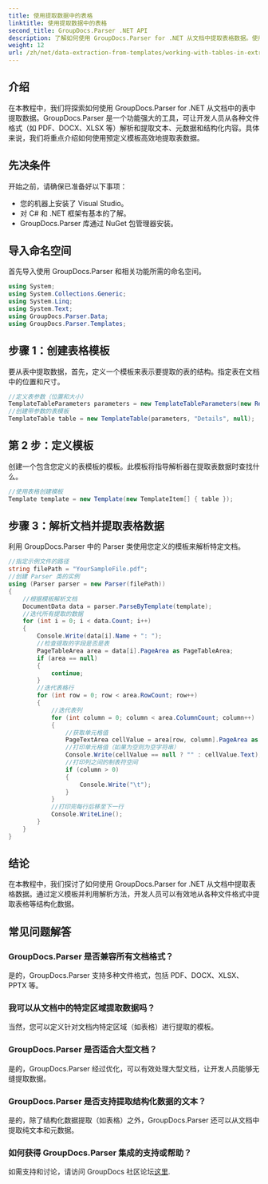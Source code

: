 ```yaml
---
title: 使用提取数据中的表格
linktitle: 使用提取数据中的表格
second_title: GroupDocs.Parser .NET API
description: 了解如何使用 GroupDocs.Parser for .NET 从文档中提取表格数据。使用预定义模板高效解析结构化内容。
weight: 12
url: /zh/net/data-extraction-from-templates/working-with-tables-in-extracted-data/
---
```

## 介绍
在本教程中，我们将探索如何使用 GroupDocs.Parser for .NET 从文档中的表中提取数据。GroupDocs.Parser 是一个功能强大的工具，可让开发人员从各种文件格式（如 PDF、DOCX、XLSX 等）解析和提取文本、元数据和结构化内容。具体来说，我们将重点介绍如何使用预定义模板高效地提取表数据。
## 先决条件
开始之前，请确保已准备好以下事项：
- 您的机器上安装了 Visual Studio。
- 对 C# 和 .NET 框架有基本的了解。
- GroupDocs.Parser 库通过 NuGet 包管理器安装。

## 导入命名空间
首先导入使用 GroupDocs.Parser 和相关功能所需的命名空间。
```csharp
using System;
using System.Collections.Generic;
using System.Linq;
using System.Text;
using GroupDocs.Parser.Data;
using GroupDocs.Parser.Templates;
```
## 步骤 1：创建表格模板
要从表中提取数据，首先，定义一个模板来表示要提取的表的结构。指定表在文档中的位置和尺寸。
```csharp
//定义表参数（位置和大小）
TemplateTableParameters parameters = new TemplateTableParameters(new Rectangle(new Point(35, 320), new Size(530, 55)), null);
//创建带参数的表模板
TemplateTable table = new TemplateTable(parameters, "Details", null);
```
## 第 2 步：定义模板
创建一个包含您定义的表模板的模板。此模板将指导解析器在提取表数据时查找什么。
```csharp
//使用表格创建模板
Template template = new Template(new TemplateItem[] { table });
```
## 步骤 3：解析文档并提取表格数据
利用 GroupDocs.Parser 中的 Parser 类使用您定义的模板来解析特定文档。
```csharp
//指定示例文件的路径
string filePath = "YourSampleFile.pdf";
//创建 Parser 类的实例
using (Parser parser = new Parser(filePath))
{
    //根据模板解析文档
    DocumentData data = parser.ParseByTemplate(template);
    //迭代所有提取的数据
    for (int i = 0; i < data.Count; i++)
    {
        Console.Write(data[i].Name + ": ");
        //检查提取的字段是否是表
        PageTableArea area = data[i].PageArea as PageTableArea;
        if (area == null)
        {
            continue;
        }
        //迭代表格行
        for (int row = 0; row < area.RowCount; row++)
        {
            //迭代表列
            for (int column = 0; column < area.ColumnCount; column++)
            {
                //获取单元格值
                PageTextArea cellValue = area[row, column].PageArea as PageTextArea;
                //打印单元格值（如果为空则为空字符串）
                Console.Write(cellValue == null ? "" : cellValue.Text);
                //打印列之间的制表符空间
                if (column > 0)
                {
                    Console.Write("\t");
                }
            }
            //打印完每行后移至下一行
            Console.WriteLine();
        }
    }
}
```

## 结论
在本教程中，我们探讨了如何使用 GroupDocs.Parser for .NET 从文档中提取表格数据。通过定义模板并利用解析方法，开发人员可以有效地从各种文件格式中提取表格等结构化数据。

## 常见问题解答
### GroupDocs.Parser 是否兼容所有文档格式？
是的，GroupDocs.Parser 支持多种文件格式，包括 PDF、DOCX、XLSX、PPTX 等。
### 我可以从文档中的特定区域提取数据吗？
当然，您可以定义针对文档内特定区域（如表格）进行提取的模板。
### GroupDocs.Parser 是否适合大型文档？
是的，GroupDocs.Parser 经过优化，可以有效处理大型文档，让开发人员能够无缝提取数据。
### GroupDocs.Parser 是否支持提取结构化数据的文本？
是的，除了结构化数据提取（如表格）之外，GroupDocs.Parser 还可以从文档中提取纯文本和元数据。
### 如何获得 GroupDocs.Parser 集成的支持或帮助？
如需支持和讨论，请访问 GroupDocs 社区论坛[这里](https://forum.groupdocs.com/c/parser/17).